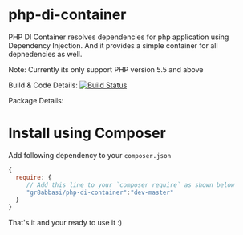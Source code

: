 # php-di-container

PHP DI Container resolves dependencies for php application using Dependency Injection. 
And it provides a simple container for all depnedencies as well.

Note: Currently its only support PHP version 5.5 and above

Build & Code Details:
[![Build Status](https://travis-ci.org/gr8abbasi/php-di-container.svg?branch=master)](https://travis-ci.org/gr8abbasi/php-di-container)

Package Details:

# Install using Composer

Add following dependency to your `composer.json`

```javascript
{
  require: {
     // Add this line to your `composer require` as shown below
     "gr8abbasi/php-di-container":"dev-master"
  }
}
```
That's it and your ready to use it :)
